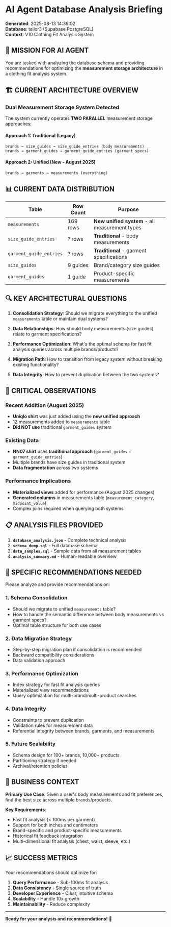 # AI Agent Database Analysis Briefing
**Generated**: 2025-08-13 14:39:02  
**Database**: tailor3 (Supabase PostgreSQL)  
**Context**: V10 Clothing Fit Analysis System  

## 🎯 MISSION FOR AI AGENT

You are tasked with analyzing the database schema and providing recommendations for optimizing the **measurement storage architecture** in a clothing fit analysis system.

## 🏗️ CURRENT ARCHITECTURE OVERVIEW

### Dual Measurement Storage System Detected

The system currently operates **TWO PARALLEL** measurement storage approaches:

#### **Approach 1: Traditional (Legacy)**
```
brands → size_guides → size_guide_entries (body measurements)
brands → garment_guides → garment_guide_entries (garment specs)
```

#### **Approach 2: Unified (New - August 2025)**
```
brands → garments → measurements (everything)
```

## 📊 CURRENT DATA DISTRIBUTION

| Table | Row Count | Purpose |
|-------|-----------|---------|
| `measurements` | 169 rows | **New unified system** - all measurement types |
| `size_guide_entries` | ? rows | **Traditional** - body measurements |
| `garment_guide_entries` | ? rows | **Traditional** - garment specifications |
| `size_guides` | 9 guides | Brand/category size guides |
| `garment_guides` | 1 guide | Product-specific measurements |

## 🔍 KEY ARCHITECTURAL QUESTIONS

1. **Consolidation Strategy**: Should we migrate everything to the unified `measurements` table or maintain dual systems?

2. **Data Relationships**: How should body measurements (size guides) relate to garment specifications?

3. **Performance Optimization**: What's the optimal schema for fast fit analysis queries across multiple brands/products?

4. **Migration Path**: How to transition from legacy system without breaking existing functionality?

5. **Data Integrity**: How to prevent duplication between the two systems?

## 🚨 CRITICAL OBSERVATIONS

### Recent Addition (August 2025)
- **Uniqlo shirt** was just added using the **new unified approach**
- 12 measurements added to `measurements` table
- **Did NOT use** traditional `garment_guides` system

### Existing Data
- **NN07 shirt** uses **traditional approach** (`garment_guides` + `garment_guide_entries`)
- Multiple brands have size guides in traditional system
- **Data fragmentation** across two systems

### Performance Implications
- **Materialized views** added for performance (August 2025 changes)
- **Generated columns** in measurements table (`measurement_category`, `midpoint_value`)
- Complex joins required when querying both systems

## 📋 ANALYSIS FILES PROVIDED

1. **`database_analysis.json`** - Complete technical analysis
2. **`schema_dump.sql`** - Full database schema
3. **`data_samples.sql`** - Sample data from all measurement tables
4. **`analysis_summary.md`** - Human-readable overview

## 🎯 SPECIFIC RECOMMENDATIONS NEEDED

Please analyze and provide recommendations on:

### **1. Schema Consolidation**
- Should we migrate to unified `measurements` table?
- How to handle the semantic difference between body measurements vs garment specs?
- Optimal table structure for both use cases

### **2. Data Migration Strategy**
- Step-by-step migration plan if consolidation is recommended
- Backward compatibility considerations
- Data validation approach

### **3. Performance Optimization**
- Index strategy for fast fit analysis queries
- Materialized view recommendations
- Query optimization for multi-brand/multi-product searches

### **4. Data Integrity**
- Constraints to prevent duplication
- Validation rules for measurement data
- Referential integrity between brands, garments, and measurements

### **5. Future Scalability**
- Schema design for 100+ brands, 10,000+ products
- Partitioning strategy if needed
- Archival/retention policies

## 🔧 BUSINESS CONTEXT

**Primary Use Case**: Given a user's body measurements and fit preferences, find the best size across multiple brands/products.

**Key Requirements**:
- Fast fit analysis (< 100ms per garment)
- Support for both inches and centimeters
- Brand-specific and product-specific measurements
- Historical fit feedback integration
- Multi-dimensional fit analysis (chest, waist, sleeve, etc.)

## 📈 SUCCESS METRICS

Your recommendations should optimize for:
1. **Query Performance** - Sub-100ms fit analysis
2. **Data Consistency** - Single source of truth
3. **Developer Experience** - Clear, intuitive schema
4. **Scalability** - Handle 10x growth
5. **Maintainability** - Reduce complexity

---

**Ready for your analysis and recommendations!** 🤖
